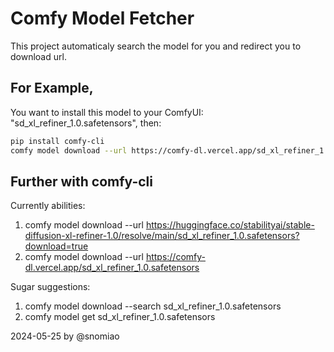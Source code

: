 # Comfy Model Fetcher

This project automaticaly search the model for you and redirect you to download url.

## For Example, 

You want to install this model to your ComfyUI: "sd_xl_refiner_1.0.safetensors", then:

```sh
pip install comfy-cli
comfy model download --url https://comfy-dl.vercel.app/sd_xl_refiner_1.0.safetensors
```

## Further with comfy-cli

Currently abilities:
1. comfy model download --url https://huggingface.co/stabilityai/stable-diffusion-xl-refiner-1.0/resolve/main/sd_xl_refiner_1.0.safetensors?download=true
2. comfy model download --url https://comfy-dl.vercel.app/sd_xl_refiner_1.0.safetensors

Sugar suggestions:
1. comfy model download --search sd_xl_refiner_1.0.safetensors
2. comfy model get sd_xl_refiner_1.0.safetensors

2024-05-25 by @snomiao